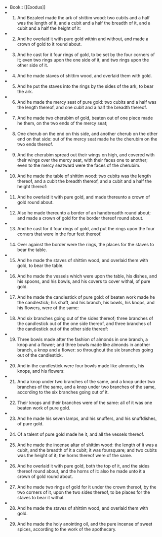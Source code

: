 - Book:: [[Exodus]]
- 1. And Bezaleel made the ark of shittim wood: two cubits and a half was the length of it, and a cubit and a half the breadth of it, and a cubit and a half the height of it:
- 2. And he overlaid it with pure gold within and without, and made a crown of gold to it round about.
- 3. And he cast for it four rings of gold, to be set by the four corners of it; even two rings upon the one side of it, and two rings upon the other side of it.
- 4. And he made staves of shittim wood, and overlaid them with gold.
- 5. And he put the staves into the rings by the sides of the ark, to bear the ark.
- 6. And he made the mercy seat of pure gold: two cubits and a half was the length thereof, and one cubit and a half the breadth thereof.
- 7. And he made two cherubim of gold, beaten out of one piece made he them, on the two ends of the mercy seat;
- 8. One cherub on the end on this side, and another cherub on the other end on that side: out of the mercy seat made he the cherubim on the two ends thereof.
- 9. And the cherubim spread out their wings on high, and covered with their wings over the mercy seat, with their faces one to another; even to the mercy seatward were the faces of the cherubim.
- 10. And he made the table of shittim wood: two cubits was the length thereof, and a cubit the breadth thereof, and a cubit and a half the height thereof:
- 11. And he overlaid it with pure gold, and made thereunto a crown of gold round about.
- 12. Also he made thereunto a border of an handbreadth round about; and made a crown of gold for the border thereof round about.
- 13. And he cast for it four rings of gold, and put the rings upon the four corners that were in the four feet thereof.
- 14. Over against the border were the rings, the places for the staves to bear the table.
- 15. And he made the staves of shittim wood, and overlaid them with gold, to bear the table.
- 16. And he made the vessels which were upon the table, his dishes, and his spoons, and his bowls, and his covers to cover withal, of pure gold.
- 17. And he made the candlestick of pure gold: of beaten work made he the candlestick; his shaft, and his branch, his bowls, his knops, and his flowers, were of the same:
- 18. And six branches going out of the sides thereof; three branches of the candlestick out of the one side thereof, and three branches of the candlestick out of the other side thereof:
- 19. Three bowls made after the fashion of almonds in one branch, a knop and a flower; and three bowls made like almonds in another branch, a knop and a flower: so throughout the six branches going out of the candlestick.
- 20. And in the candlestick were four bowls made like almonds, his knops, and his flowers:
- 21. And a knop under two branches of the same, and a knop under two branches of the same, and a knop under two branches of the same, according to the six branches going out of it.
- 22. Their knops and their branches were of the same: all of it was one beaten work of pure gold.
- 23. And he made his seven lamps, and his snuffers, and his snuffdishes, of pure gold.
- 24. Of a talent of pure gold made he it, and all the vessels thereof.
- 25. And he made the incense altar of shittim wood: the length of it was a cubit, and the breadth of it a cubit; it was foursquare; and two cubits was the height of it; the horns thereof were of the same.
- 26. And he overlaid it with pure gold, both the top of it, and the sides thereof round about, and the horns of it: also he made unto it a crown of gold round about.
- 27. And he made two rings of gold for it under the crown thereof, by the two corners of it, upon the two sides thereof, to be places for the staves to bear it withal.
- 28. And he made the staves of shittim wood, and overlaid them with gold.
- 29. And he made the holy anointing oil, and the pure incense of sweet spices, according to the work of the apothecary.
